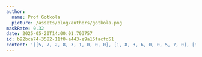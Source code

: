 ```yaml
---
author:
  name: Prof Gotkola
  picture: /assets/blog/authors/gotkola.png
maskRate: 0.32
date: 2025-05-20T14:00:01.703757
id: b92bca74-3582-11f0-a443-e9a16facfd51
content: '[[5, 7, 2, 8, 3, 1, 0, 0, 0], [1, 8, 3, 6, 0, 0, 5, 7, 0], [9, 0, 6, 2, 0, 5, 3, 0, 8], [6, 3, 0, 7, 0, 2, 4, 5, 9], [8, 0, 7, 3, 0, 4, 0, 2, 0], [4, 2, 0, 1, 9, 0, 8, 3, 7], [2, 6, 0, 5, 0, 7, 0, 0, 3], [0, 0, 9, 4, 2, 8, 7, 6, 1], [7, 1, 4, 9, 6, 3, 0, 8, 0]]'
---
```

